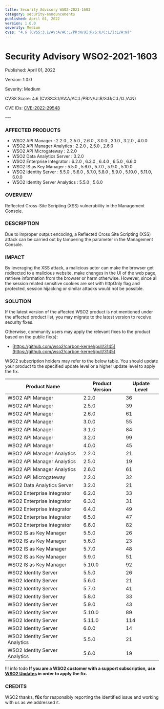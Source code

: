 ```yaml
---
title: Security Advisory WSO2-2021-1603
category: security-announcements
published: April 01, 2022
version: 1.0.0
severity: Medium
cvss: "4.6 (CVSS:3.1/AV:A/AC:L/PR:N/UI:R/S:U/C:L/I:L/A:N)"
---
```


# Security Advisory WSO2-2021-1603

<p class="doc-info">Published: April 01, 2022</p>
<p class="doc-info">Version: 1.0.0</p>
<p class="doc-info">Severity: Medium</p>
<p class="doc-info">CVSS Score: 4.6 (CVSS:3.1/AV:A/AC:L/PR:N/UI:R/S:U/C:L/I:L/A:N)</p>
<p class="doc-info">CVE IDs: <a href="https://www.cve.org/CVERecord?id=CVE-2022-29548">CVE-2022-29548</a></p>
---

### AFFECTED PRODUCTS

- WSO2 API Manager : 2.2.0 , 2.5.0 , 2.6.0 , 3.0.0 , 3.1.0 , 3.2.0 , 4.0.0
- WSO2 API Manager Analytics : 2.2.0 , 2.5.0 , 2.6.0
- WSO2 API Microgateway : 2.2.0
- WSO2 Data Analytics Server : 3.2.0
- WSO2 Enterprise Integrator : 6.2.0 , 6.3.0 , 6.4.0 , 6.5.0 , 6.6.0
- WSO2 IS as Key Manager : 5.5.0 , 5.6.0 , 5.7.0 , 5.9.0 , 5.10.0
- WSO2 Identity Server : 5.5.0 , 5.6.0 , 5.7.0, 5.8.0 , 5.9.0 , 5.10.0 , 5.11.0, 6.0.0
- WSO2 Identity Server Analytics : 5.5.0 , 5.6.0

### OVERVIEW

Reflected Cross-Site Scripting (XSS) vulnerability in the Management Console.

### DESCRIPTION

Due to improper output encoding, a Reflected Cross Site Scripting (XSS) attack can be carried out by tampering the parameter in the Management Console.

### IMPACT

By leveraging the XSS attack, a malicious actor can make the browser get redirected to a malicious website, make changes in the UI of the web page, retrieve information from the browser or harm otherwise. However, since all the session related sensitive cookies are set with httpOnly flag and protected, session hijacking or similar attacks would not be possible.

### SOLUTION

If the latest version of the affected WSO2 product is not mentioned under the affected product list, you may migrate to the latest version to receive security fixes.

Otherwise, community users may apply the relevant fixes to the product based on the public fix(s):

- [https://github.com/wso2/carbon-kernel/pull/3145](https://github.com/wso2/carbon-kernel/pull/3145)


WSO2 subscription holders may refer to the below table. You should update your product to the specified update level or a higher update level to apply the fix.

| Product Name                   | Product Version | Update Level |
| ------------------------------ | --------------- | ------------ |
| WSO2 API Manager               | 2.2.0           | 36           |
| WSO2 API Manager               | 2.5.0           | 39           |
| WSO2 API Manager               | 2.6.0           | 61           |
| WSO2 API Manager               | 3.0.0           | 55           |
| WSO2 API Manager               | 3.1.0           | 84           |
| WSO2 API Manager               | 3.2.0           | 99           |
| WSO2 API Manager               | 4.0.0           | 45           |
| WSO2 API Manager Analytics     | 2.2.0           | 21           |
| WSO2 API Manager Analytics     | 2.5.0           | 19           |
| WSO2 API Manager Analytics     | 2.6.0           | 61           |
| WSO2 API Microgateway          | 2.2.0           | 32           |
| WSO2 Data Analytics Server     | 3.2.0           | 21           |
| WSO2 Enterprise Integrator     | 6.2.0           | 33           |
| WSO2 Enterprise Integrator     | 6.3.0           | 31           |
| WSO2 Enterprise Integrator     | 6.4.0           | 49           |
| WSO2 Enterprise Integrator     | 6.5.0           | 47           |
| WSO2 Enterprise Integrator     | 6.6.0           | 82           |
| WSO2 IS as Key Manager         | 5.5.0           | 26           |
| WSO2 IS as Key Manager         | 5.6.0           | 23           |
| WSO2 IS as Key Manager         | 5.7.0           | 48           |
| WSO2 IS as Key Manager         | 5.9.0           | 51           |
| WSO2 IS as Key Manager         | 5.10.0          | 92           |
| WSO2 Identity Server           | 5.5.0           | 26           |
| WSO2 Identity Server           | 5.6.0           | 21           |
| WSO2 Identity Server           | 5.7.0           | 41           |
| WSO2 Identity Server           | 5.8.0           | 33           |
| WSO2 Identity Server           | 5.9.0           | 43           |
| WSO2 Identity Server           | 5.10.0          | 89           |
| WSO2 Identity Server           | 5.11.0          | 114          |
| WSO2 Identity Server           | 6.0.0           | 14           |
| WSO2 Identity Server Analytics | 5.5.0           | 21           |
| WSO2 Identity Server Analytics | 5.6.0           | 19           |

!!! info todo
**If you are a WSO2 customer with a support subscription, use [WSO2 Updates](https://wso2.com/updates/) in order to apply the fix.**


### CREDITS

WSO2 thanks, **f6x** for responsibly reporting the identified issue and working with us as we addressed it.
